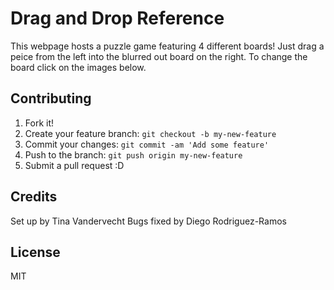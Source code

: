 # Drag and Drop Reference

This webpage hosts a puzzle game featuring 4 different boards! Just drag a peice from the left into the blurred out board on the right. To change the board click on the images below. 

## Contributing

1. Fork it!
2. Create your feature branch: `git checkout -b my-new-feature`
3. Commit your changes: `git commit -am 'Add some feature'`
4. Push to the branch: `git push origin my-new-feature`
5. Submit a pull request :D

## Credits

Set up by Tina Vandervecht
Bugs fixed by Diego Rodriguez-Ramos

## License
MIT